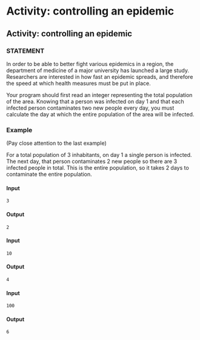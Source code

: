 # Activity: controlling an epidemic

## Activity: controlling an epidemic
### STATEMENT
In order to be able to better fight various epidemics in a region, the department of medicine of a major university has launched a large study. Researchers are interested in how fast an epidemic spreads, and therefore the speed at which health measures must be put in place. 

Your program should first read an integer representing the total population of the area. Knowing that a person was infected on day 1 and that each infected person contaminates two new people every day, you must calculate the day at which the entire population of the area will be infected.
### Example
(Pay close attention to the last example)

For a total population of 3 inhabitants, on day 1 a single person is infected. The next day, that person contaminates 2 new people so there are 3 infected people in total. This is the entire population, so it takes 2 days to contaminate the entire population.
#### Input
    3
#### Output
    2

#### Input
    10
#### Output
    4

#### Input
    100
#### Output
    6
